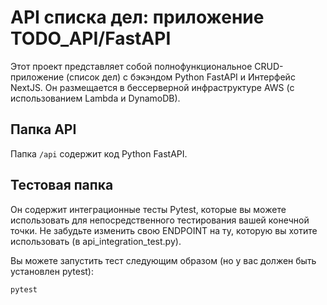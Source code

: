 # API списка дел: приложение TODO_API/FastAPI

Этот проект представляет собой полнофункциональное CRUD-приложение (список дел) с бэкэндом Python FastAPI и
Интерфейс NextJS. Он размещается в бессерверной инфраструктуре AWS (с использованием Lambda и DynamoDB).



## Папка API

Папка `/api` содержит код Python FastAPI.



## Тестовая папка

Он содержит интеграционные тесты Pytest, которые вы можете использовать для непосредственного тестирования вашей конечной точки. Не
забудьте изменить свою ENDPOINT на ту, которую вы хотите использовать (в api_integration_test.py).

Вы можете запустить тест следующим образом (но у вас должен быть установлен pytest):

``` баш
pytest
```